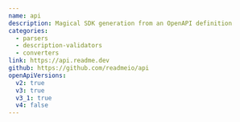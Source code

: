 ```yaml
---
name: api
description: Magical SDK generation from an OpenAPI definition
categories:
  - parsers
  - description-validators
  - converters
link: https://api.readme.dev
github: https://github.com/readmeio/api
openApiVersions:
  v2: true
  v3: true
  v3_1: true
  v4: false
---
```

